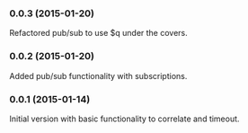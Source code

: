 <a name="0.0.3"></a>
### 0.0.3 (2015-01-20)
Refactored pub/sub to use $q under the covers.

<a name="0.0.2"></a>
### 0.0.2 (2015-01-20)
Added pub/sub functionality with subscriptions.

<a name="0.0.1"></a>
### 0.0.1 (2015-01-14)
Initial version with basic functionality to correlate and timeout.

